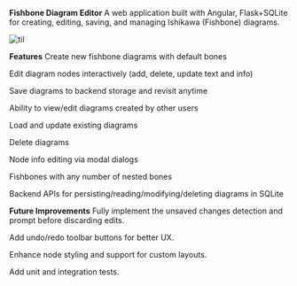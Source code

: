 **Fishbone Diagram Editor**
A web application built with Angular, Flask+SQLite for creating, editing, saving, and managing Ishikawa (Fishbone) diagrams.

![til](https://raw.githubusercontent.com/hashrocket/hr-til/master/app/assets/images/banner.png)

**Features**
Create new fishbone diagrams with default bones

Edit diagram nodes interactively (add, delete, update text and info)

Save diagrams to backend storage and revisit anytime

Ability to view/edit diagrams created by other users

Load and update existing diagrams

Delete diagrams

Node info editing via modal dialogs

Fishbones with any number of nested bones

Backend APIs for persisting/reading/modifying/deleting diagrams in SQLite 

**Future Improvements**
Fully implement the unsaved changes detection and prompt before discarding edits.

Add undo/redo toolbar buttons for better UX.

Enhance node styling and support for custom layouts.

Add unit and integration tests.

